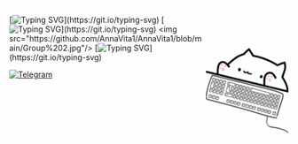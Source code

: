 <img align="right" width="150" src="https://github.com/AnnaVita1/AnnaVita1/blob/main/bongo-cat-typing.gif">

[![Typing SVG](https://readme-typing-svg.herokuapp.com?font=Raleway&weight=700&size=14&pause=1000&color=580F7E&background=FF1EA000&width=400&lines=Hi+there!+Hallo+an+alle!+%D0%92%D1%81%D0%B5%D0%BC+%D0%BF%D1%80%D0%B8%D0%B2%D0%B5%D1%82!)](https://git.io/typing-svg)  
[![Typing SVG](https://readme-typing-svg.herokuapp.com?font=Raleway&weight=700&size=14&color=580F7E&multiline=true&repeat=false&height=70&lines=Welcome+to+my+GitHab+profile!;My+name+is+Anna%2C+I'm+from+Russia.;Below+is+my+current+stack.)](https://git.io/typing-svg)  
<img src="https://github.com/AnnaVita1/AnnaVita1/blob/main/Group%202.jpg"/>  
[![Typing SVG](https://readme-typing-svg.herokuapp.com?font=Raleway&weight=700&size=14&pause=1000&color=580F7E&background=FF1EA000&width=500&lines=Ready+for+work!)](https://git.io/typing-svg)

[![Telegram](https://img.shields.io/static/v1?label=Telegram&message=Please,+contact+me&color=blueviolet)](https://t.me/AnnaVita1)
